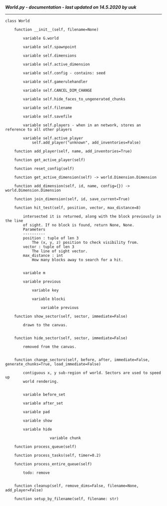 ***World.py - documentation - last updated on 14.5.2020 by uuk***
___

    class World

        function __init__(self, filename=None)

            variable G.world

            variable self.spawnpoint

            variable self.dimensions

            variable self.active_dimension

            variable self.config - contains: seed

            variable self.gamerulehandler

            variable self.CANCEL_DIM_CHANGE

            variable self.hide_faces_to_ungenerated_chunks

            variable self.filename

            variable self.savefile

            variable self.players - when in an network, stores an reference to all other players

            variable self.active_player
                self.add_player("unknown", add_inventories=False)

        function add_player(self, name, add_inventories=True)

        function get_active_player(self)

        function reset_config(self)

        function get_active_dimension(self) -> world.Dimension.Dimension

        function add_dimension(self, id, name, config={}) -> world.Dimension.Dimension

        function join_dimension(self, id, save_current=True)

        function hit_test(self, position, vector, max_distance=8)
            
            intersected it is returned, along with the block previously in the line
            of sight. If no block is found, return None, None.
            Parameters
            ----------
            position : tuple of len 3
                The (x, y, z) position to check visibility from.
            vector : tuple of len 3
                The line of sight vector.
            max_distance : int
                How many blocks away to search for a hit.


            variable m

            variable previous

                variable key

                variable blocki

                    variable previous

        function show_sector(self, sector, immediate=False)
            
            drawn to the canvas.


        function hide_sector(self, sector, immediate=False)
            
            removed from the canvas.


        function change_sectors(self, before, after, immediate=False, generate_chunks=True, load_immediate=False)
            
            contiguous x, y sub-region of world. Sectors are used to speed up
            world rendering.


            variable before_set

            variable after_set

            variable pad

            variable show

            variable hide

                        variable chunk

        function process_queue(self)

        function process_tasks(self, timer=0.2)

        function process_entire_queue(self)
            
            todo: remove


        function cleanup(self, remove_dims=False, filename=None, add_player=False)

        function setup_by_filename(self, filename: str)